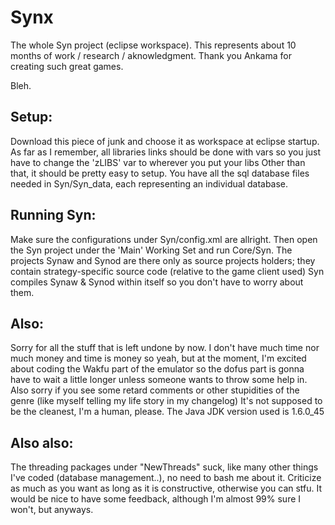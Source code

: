 Synx
====

The whole Syn project (eclipse workspace).
This represents about 10 months of work / research / aknowledgment.
Thank you Ankama for creating such great games.

Bleh.

## Setup:
Download this piece of junk and choose it as workspace at eclipse startup.
As far as I remember, all libraries links should be done with vars 
so you just have to change the 'zLIBS' var to wherever you put your libs
Other than that, it should be pretty easy to setup.
You have all the sql database files needed in Syn/Syn_data, each representing an individual database.

## Running Syn:
Make sure the configurations under Syn/config.xml are allright.
Then open the Syn project under the 'Main' Working Set and run Core/Syn.
The projects Synaw and Synod are there only as source projects holders; they contain strategy-specific source code (relative to the game client used)
Syn compiles Synaw & Synod within itself so you don't have to worry about them.


## Also:
Sorry for all the stuff that is left undone by now.
I don't have much time nor much money and time is money so yeah, but at the moment, 
I'm excited about coding the Wakfu part of the emulator so the dofus part 
is gonna have to wait a little longer unless someone wants to throw some help in.
Also sorry if you see some retard comments or other stupidities of the genre (like myself telling my life story in my changelog)
It's not supposed to be the cleanest, I'm a human, please.
The Java JDK version used is 1.6.0_45

## Also also:
The threading packages under "NewThreads" suck, like many other things I've coded (database management..), no need to bash me about it.
Criticize as much as you want as long as it is constructive, otherwise you can stfu.
It would be nice to have some feedback, although I'm almost 99% sure I won't, but anyways.


